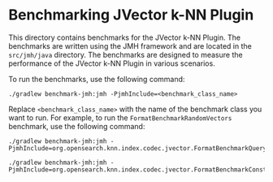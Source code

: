 # Benchmarking JVector k-NN Plugin

This directory contains benchmarks for the JVector k-NN Plugin. The benchmarks are written using the JMH framework and are located in the `src/jmh/java` directory. The benchmarks are designed to measure the performance of the JVector k-NN Plugin in various scenarios.

To run the benchmarks, use the following command:

```shell
./gradlew benchmark-jmh:jmh -PjmhInclude=<benchmark_class_name>
```

Replace `<benchmark_class_name>` with the name of the benchmark class you want to run. For example, to run the `FormatBenchmarkRandomVectors` benchmark, use the following command:

```shell
./gradlew benchmark-jmh:jmh -PjmhInclude=org.opensearch.knn.index.codec.jvector.FormatBenchmarkQueryWithRandomVectors
```

```shell
./gradlew benchmark-jmh:jmh -PjmhInclude=org.opensearch.knn.index.codec.jvector.FormatBenchmarkConstructionWithRandomVectors
```